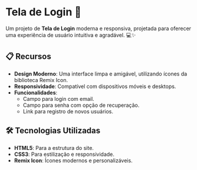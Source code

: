 # Tela de Login 🌟

Um projeto de **Tela de Login** moderna e responsiva, projetada para oferecer uma experiência de usuário intuitiva e agradável. 💻✨

## 📋 Recursos

- **Design Moderno**: Uma interface limpa e amigável, utilizando ícones da biblioteca Remix Icon.
- **Responsividade**: Compatível com dispositivos móveis e desktops.
- **Funcionalidades**:
  - Campo para login com email.
  - Campo para senha com opção de recuperação.
  - Link para registro de novos usuários.

## 🛠️ Tecnologias Utilizadas

- **HTML5**: Para a estrutura do site.
- **CSS3**: Para estilização e responsividade.
- **Remix Icon**: Ícones modernos e personalizáveis.
